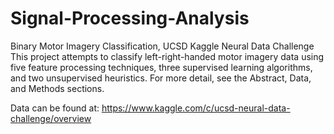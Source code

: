 # Signal-Processing-Analysis
Binary Motor Imagery Classification, UCSD Kaggle Neural Data Challenge
This project attempts to classify left-right-handed motor imagery data using five feature processing techniques, three supervised learning algorithms, and two unsupervised heuristics.
For more detail, see the Abstract, Data, and Methods sections.

Data can be found at: 
https://www.kaggle.com/c/ucsd-neural-data-challenge/overview
